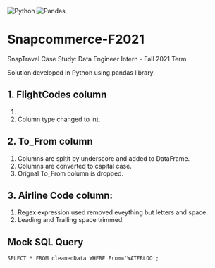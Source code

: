 <p float="left">
   <img alt="Python" src="https://img.shields.io/badge/python-%2314354C.svg?&style=for-the-badge&logo=pythonlogoColor=white"/>
   <img alt="Pandas" src="https://img.shields.io/badge/pandas-%23150458.svg?style=for-the-badge&logo=pandas&logoColor=white" />
</p>

# Snapcommerce-F2021

SnapTravel Case Study: Data Engineer Intern - Fall 2021 Term

Solution developed in Python using pandas library.

## 1. FlightCodes column

1.
2. Column type changed to int.

## 2. To_From column

1. Columns are spltit by underscore and added to DataFrame.
2. Columns are converted to capital case.
3. Orignal To_From column is dropped.

## 3. Airline Code column:

1. Regex expression used removed eveything but letters and space.
2. Leading and Trailing space trimmed.

## Mock SQL Query

`SELECT * FROM cleanedData WHERE From='WATERLOO';`
